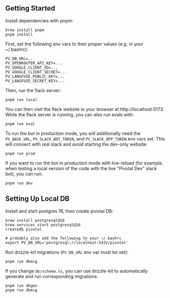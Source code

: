 ## Getting Started

Install dependencies with pnpm:
```
brew install pnpm
pnpm install
```

First, set the following env vars to their proper values (e.g. in your ~/.bashrc):
```
PV_DB_URL=...
PV_OPENROUTER_API_KEY=...
PV_GOOGLE_CLIENT_ID=...
PV_GOOGLE_CLIENT_SECRET=...
PV_LANGFUSE_PUBLIC_KEY=...
PV_LANGFUSE_SECRET_KEY=...
```

Then, run the flack server:
```
pnpm run local
```

You can then visit the flack website in your browser at http://localhost:5173. While the flack server is running, you can also run evals with:
```
pnpm run eval
```

To run the bot in production mode, you will additionally need the `PV_BASE_URL`, `PV_SLACK_BOT_TOKEN`, and `PV_SLACK_APP_TOKEN` env vars set. This will connect with real slack and avoid starting the dev-only website:
```
pnpm run prod
```

If you want to run the bot in production mode with live-reload (for example, when testing a local version of the code with the live "Pivotal Dev" slack bot), you can run:
```
pnpm run dev
```

## Setting Up Local DB

Install and start postgres 16, then create pivotal DB:
```
brew install postgresql@16
brew services start postgresql@16
createdb pivotal

# probably also add the following to your ~/.bashrc
export PV_DB_URL='postgresql://localhost:5432/pivotal'
```

Run drizzle-kit migrations (`PV_DB_URL` env var must be set):
```
pnpm run dkmig
```

If you change `db/schema.ts`, you can use drizzle-kit to automatically generate and run corresponding migrations:
```
pnpm run dkgen
pnpm run dkmig
```

